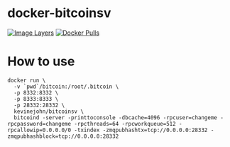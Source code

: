 # docker-bitcoinsv

[![Image Layers](https://images.microbadger.com/badges/image/kevinejohn/bitcoinsv.svg)](https://microbadger.com/images/kevinejohn/bitcoinsv)
[![Docker Pulls](https://img.shields.io/docker/pulls/kevinejohn/bitcoinsv.svg)](https://hub.docker.com/r/kevinejohn/bitcoinsv/)

# How to use

```
docker run \
  -v `pwd`/bitcoin:/root/.bitcoin \
  -p 8332:8332 \
  -p 8333:8333 \
  -p 28332:28332 \
  kevinejohn/bitcoinsv \
  bitcoind -server -printtoconsole -dbcache=4096 -rpcuser=changeme -rpcpassword=changeme -rpcthreads=64 -rpcworkqueue=512 -rpcallowip=0.0.0.0/0 -txindex -zmqpubhashtx=tcp://0.0.0.0:28332 -zmqpubhashblock=tcp://0.0.0.0:28332
```